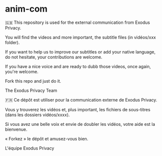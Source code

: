 # anim-com

🇬🇧
This repository is used for the external communication from Exodus Privacy.

You will find the videos and more important, the subtitle files (in vidéos/xxx folder).

If you want to help us to improve our subtitles or add your native language, do not hesitate, your contributions are welcome.

If you have a nice voice and are ready to dubb those videos, once again, you're welcome.

Fork this repo and just do it.

The Exodus Privacy Team

🇫🇷
Ce dépôt est utiliser pour la communication externe de Exodus Privacy.

Vous y trouverez les vidéos et, plus important, les fichiers de sous-titres (dans les dossiers vidéos/xxxx).

Si vous avez une belle voix et envie de doubler les vidéos, votre aide est la bienvenue.

« Forkez » le dépôt et amusez-vous bien.

L'équipe Exodus Privacy
